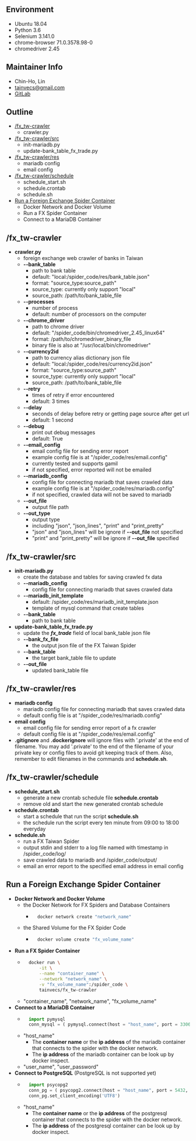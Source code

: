 ## Environment
* Ubuntu 18.04
* Python 3.6
* Selenium 3.141.0
* chrome-browser 71.0.3578.98-0
* chromedriver 2.45


## Maintainer Info
* Chin-Ho, Lin
* <tainvecs@gmail.com>
* [GitLab](https://gitlab.com/tainvecs/foreignexchange-taiwan/)


## Outline
* [/fx_tw-crawler](https://gitlab.com/tainvecs/foreignexchange-taiwan/tree/master/fx_tw-crawler/#fx_tw-crawler)
    + crawler.py
* [/fx_tw-crawler/src](https://gitlab.com/tainvecs/foreignexchange-taiwan/tree/master/fx_tw-crawler/#fx_tw-crawlersrc)
    + init-mariadb.py
    + update-bank_table_fx_trade.py
* [/fx_tw-crawler/res](https://gitlab.com/tainvecs/foreignexchange-taiwan/tree/master/fx_tw-crawler/#fx_tw-crawlerres)
    + mariadb config
    + email config
* [/fx_tw-crawler/schedule](https://gitlab.com/tainvecs/foreignexchange-taiwan/tree/master/fx_tw-crawler/#fx_tw-crawlerschedule)
    + schedule_start.sh
    + schedule.crontab
    + schedule.sh
* [Run a Foreign Exchange Spider Container](https://gitlab.com/tainvecs/foreignexchange-taiwan/tree/master/fx_tw-crawler/#run-a-foreign-exchange-spider-container)
    + Docker Network and Docker Volume
    + Run a FX Spider Container
    + Connect to a MariaDB Container


## /fx_tw-crawler
* **crawler.py**
    + foreign exchange web crawler of banks in Taiwan
    + **--bank_table**
        + path to bank table
    	+ default: "local:/spider_code/res/bank_table.json"
    	+ format: "source_type:source_path"
    	+ source_type: currently only support "local"
    	+ source_path: /path/to/bank_table_file
    + **--processes**
    	+ number of process
    	+ default: number of processors on the computer
    + **--chrome_driver**
    	+ path to chrome driver
    	+ default: "/spider_code/bin/chromedriver_2.45_linux64"
    	+ format: /path/to/chromedriver_binary_file
    	+ binary file is also at "/usr/local/bin/chromedriver"
    + **--currency2id**
    	+ path to currency alias dictionary json file
    	+ default: "local:/spider_code/res/currency2id.json"
    	+ format: "source_type:source_path"
    	+ source_type: currently only support "local"
    	+ source_path: /path/to/bank_table_file
    + **--retry**
    	+ times of retry if error encountered
    	+ default: 3 times
    + **--delay**
    	+ seconds of delay before retry or getting page source after get url
    	+ default: 1 second
    + **--debug**
    	+ print out debug messages
    	+ default: True
    + **--email_config**
    	+ email config file for sending error report
    	+ example config file is at "/spider_code/res/email.config"
    	+ currently tested and supports gamil
    	+ if not specified, error reported will not be emailed
    + **--mariadb_config**
    	+ config file for connecting mariadb that saves crawled data
    	+ example config file is at "/spider_code/res/mariadb.config"
    	+ if not specified, crawled data will not be saved to mariadb
    + **--out_file**
    	+ output file path
    + **--out_type**
    	+ output type
    	+ including "json", "json_lines", "print" and "print_pretty"
    	+ "json" and "json_lines" will be ignore if **--out_file** not specified
    	+ "print" and "print_pretty" will be ignore if **--out_file** specified


## /fx_tw-crawler/src
* **init-mariadb.py**
    + create the database and tables for saving crawled fx data
    + **--mariadb_config**
        + config file for connecting mariadb that saves crawled data
    + **--mariadb_init_template**
        + default: /spider_code/res/mariadb_init_template.json
        + template of mysql command that create tables
    + **--bank_table**
        + path to bank table
* **update-bank_table_fx_trade.py**
    + update the ***fx_trade*** field of local bank_table json file
    + **--bank_fx_file**
        + the output json file of the FX Taiwan Spider
    + **--bank_table**
        + the target bank_table file to update
    + **--out_file**
        + updated bank_table file


## /fx_tw-crawler/res
* **mariadb config**
    + mariadb config file for connecting mariadb that saves crawled data
	+ default config file is at "/spider_code/res/mariadb.config"
* **email config**
    + email config file for sending error report of a fx crawler
    + default config file is at "/spider_code/res/email.config"
* **.gitignore** and **.dockerignore** will ignore files with '.private' at the end of filename. You may add '.private' to the end of the filename of your private key or config files to avoid git keeping track of them. Also, remember to edit filenames in the commands and **schedule.sh**.


## /fx_tw-crawler/schedule
* **schedule_start.sh**
    + generate a new crontab schedule file **schedule.crontab**
    + remove old and start the new generated crontab schedule
* **schedule.crontab**
	+ start a schedule that run the script **schedule.sh**
	+ the schedule run the script every ten minute from 09:00 to 18:00 everyday
* **schedule.sh**
	+ run a FX Taiwan Spider
	+ output stdin and stderr to a log file named with timestamp in /spider_code/log/
	+ save crawled data to mariadb and /spider_code/output/
	+ email an error report to the specified email address in email config


## Run a Foreign Exchange Spider Container
* **Docker Network and Docker Volume**
    + the Docker Network for FX Spiders and Database Containers
        + ```bash
            docker network create "network_name"
          ```
    + the Shared Volume for the FX Spider Code
        + ```bash
            docker volume create "fx_volume_name"
          ```
* **Run a FX Spider Container**
    + ```bash
        docker run \
            -it \
            --name "container_name" \
            --network "network_name" \
            -v "fx_volume_name":/spider_code \
            tainvecs/fx_tw-crawler
      ```
    + \"container_name\", \"network_name\", \"fx_volume_name\"
* **Connect to a MariaDB Container**
    + ```Python
        import pymysql
        conn_mysql = ( pymysql.connect(host = "host_name", port = 3306, user = "user_name", password = "user_password", charset="utf8") )
      ```
    + \"host_name\"
	   + The **container name** or the **ip address** of the mariadb container that connects to the spider with the docker network.
       + The **ip address** of the mariadb container can be look up by docker inspect.
    + \"user_name\", \"user_password\"
* **Connect to PostgreSQL** (PostgreSQL is not supported yet)
    + ```Python
        import psycopg2
        conn_pg = ( psycopg2.connect(host = "host_name", port = 5432, user = "user_name", password = "user_password") )
        conn_pg.set_client_encoding('UTF8')
      ```
    + \"host_name\"
	   + The **container name** or the **ip address** of the postgresql container that connects to the spider with the docker network.
       + The **ip address** of the postgresql container can be look up by docker inspect.

